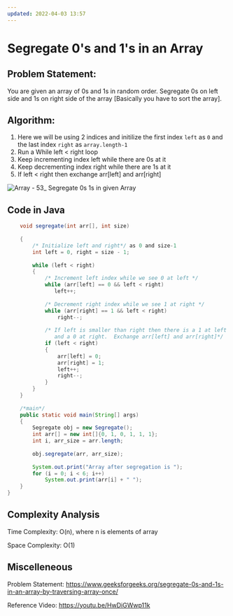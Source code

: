 ```yaml
---
updated: 2022-04-03 13:57
---
```

# Segregate 0's and 1's in an Array

## Problem Statement:
You are given an array of 0s and 1s in random order. Segregate 0s on left side and 1s on right side of the array [Basically you have to sort the array].

## Algorithm:
1. Here we will be using 2 indices and initilize the first index `left` as `0` and the last index `right` as `array.length-1`
2. Run a While left < right loop
3. Keep incrementing index left while there are 0s at it 
4. Keep decrementing index right while there are 1s at it 
5. If left < right then exchange arr[left] and arr[right]

![Array - 53_ Segregate 0s   1s in given Array](https://user-images.githubusercontent.com/73117995/136591484-807c7ad5-d2f0-45a6-8a35-596519f30e33.png)


## Code in Java
```java
    void segregate(int arr[], int size)
    
    {
        /* Initialize left and right*/ as 0 and size-1
        int left = 0, right = size - 1;
 
        while (left < right)
        {
            /* Increment left index while we see 0 at left */
            while (arr[left] == 0 && left < right)
               left++;
 
            /* Decrement right index while we see 1 at right */
            while (arr[right] == 1 && left < right)
                right--;
 
            /* If left is smaller than right then there is a 1 at left
               and a 0 at right.  Exchange arr[left] and arr[right]*/
            if (left < right)
            {
                arr[left] = 0;
                arr[right] = 1;
                left++;
                right--;
            }
        }
    }
     
    /*main*/
    public static void main(String[] args)
    {
        Segregate obj = new Segregate();
        int arr[] = new int[]{0, 1, 0, 1, 1, 1};
        int i, arr_size = arr.length;
 
        obj.segregate(arr, arr_size);
 
        System.out.print("Array after segregation is ");
        for (i = 0; i < 6; i++)
            System.out.print(arr[i] + " ");
    }
}
```
## Complexity Analysis

Time Complexity: O(n), where n is elements of array

Space Complexity: O(1)

## Miscelleneous

Problem Statement: https://www.geeksforgeeks.org/segregate-0s-and-1s-in-an-array-by-traversing-array-once/

Reference Video: https://youtu.be/HwDiGWwp11k
